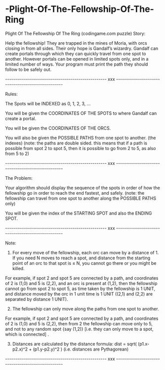 # -Plight-Of-The-Fellowship-Of-The-Ring
 Plight Of The Fellowship Of The Ring (codingame.com puzzle)
Story:

Help the fellowship! They are trapped in the mines of Moria, with orcs closing in from all sides. Their only hope is Gandalf’s wizardry. Gandalf can create portals through which they can quickly travel from one spot to another. However portals can be opened in limited spots only, and in a limited number of ways. Your program must print the path they should follow to be safely out.

--------------------------------------------------- xxx ---------------------------------------------------

Rules:

The Spots will be INDEXED as 0, 1, 2, 3, ...

You will be given the COORDINATES OF THE SPOTS to where Gandalf can create a portal.

You will be given the COORDINATES OF THE ORCS.

You will also be given the POSSIBLE PATHS from one spot to another. (the indexes)
(note: the paths are double sided. this means that if a path is possible from spot 2 to spot 5, then it is possible to go from 2 to 5, as also from 5 to 2)

--------------------------------------------------- xxx ---------------------------------------------------

The Problem:

Your algorithm should display the sequence of the spots in order of how the fellowship go in order to reach the end fastest, and safely.
(note: the fellowship can travel from one spot to another along the POSSIBLE PATHS only)

You will be given the index of the STARTING SPOT and also the ENDING SPOT.

--------------------------------------------------- xxx ---------------------------------------------------

Note:

1. For every move of the fellowship, each orc can move by a distance of 1. If you need N moves to reach a spot, and distance from the starting point of an orc to that spot is ≤ N, you cannot go there or you might be killed.

For example, if spot 2 and spot 5 are connected by a path, and coordinates of 2 is (1,0) and 5 is (2,2), and an orc is present at (1,2), then the fellowship cannot go from spot 2 to spot 5, as time taken by the fellowship is 1 UNIT, and distance moved by the orc in 1 unit time is 1 UNIT ((2,1) and (2,2) are separated by distance 1 UNIT).

2. The fellowship can only move along the paths from one spot to another.

For example, if spot 2 and spot 5 are connected by a path, and coordinates of 2 is (1,0) and 5 is (2,2), then from 2 the fellowship can move only to 5, and not to any random spot {say (1,2)} [i.e. they can only move to a spot, which is connected] .

3. Distances are calculated by the distance formula: dist = sqrt( (p1.x-p2.x)^2 + (p1.y-p2.y)^2 ) (i.e. distances are Pythagorean)

--------------------------------------------------- xxx ---------------------------------------------------
